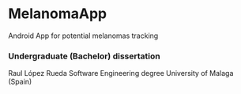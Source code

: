 # MelanomaApp
Android App for potential melanomas tracking

### Undergraduate (Bachelor) dissertation
Raul López Rueda
Software Engineering degree
University of Malaga (Spain)
